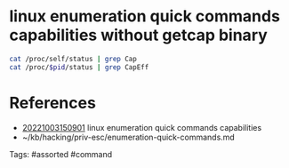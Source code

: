# linux enumeration quick commands capabilities without getcap binary
```bash
cat /proc/self/status | grep Cap
cat /proc/$pid/status | grep CapEff
```

# References
- [20221003150901](/zet/20221003150901/README.md) linux enumeration quick commands capabilities
- ~/kb/hacking/priv-esc/enumeration-quick-commands.md

Tags:
    #assorted #command
